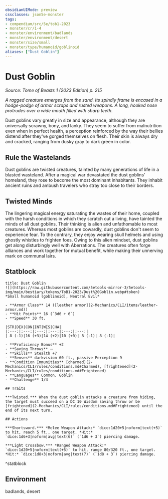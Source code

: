```yaml
---
obsidianUIMode: preview
cssclasses: json5e-monster
tags:
- compendium/src/5e/tob1-2023
- monster/cr/1-4
- monster/environment/badlands
- monster/environment/desert
- monster/size/small
- monster/type/humanoid/goblinoid
aliases: ["Dust Goblin"]
---
```

# Dust Goblin
*Source: Tome of Beasts 1 (2023 Edition) p. 215*  

*A ragged creature emerges from the sand. Its spindly frame is encased in a hodge-podge of armor scraps and rusted weapons. A long, hooked nose protrudes over a wide mouth filled with sharp teeth*.

Dust goblins vary greatly in size and appearance, although they are universally scrawny, bony, and lanky. They seem to suffer from malnutrition even when in perfect health, a perception reinforced by the way their bellies distend after they've gorged themselves on flesh. Their skin is always dry and cracked, ranging from dusky gray to dark green in color.

## Rule the Wastelands

Dust goblins are twisted creatures, tainted by many generations of life in a blasted wasteland. After a magical war devastated the dust goblins' homeland, they rose to become the most dominant inhabitants. They inhabit ancient ruins and ambush travelers who stray too close to their borders.

## Twisted Minds

The lingering magical energy saturating the wastes of their home, coupled with the harsh conditions in which they scratch out a living, have tainted the minds of all dust goblins. Their thinking is alien and unfathomable to most creatures. Whereas most goblins are cowardly, dust goblins don't seem to experience fear. To the contrary, they enjoy wearing skull helmets and using ghostly whistles to frighten foes. Owing to this alien mindset, dust goblins get along disturbingly well with Aberrations. The creatures often forge alliances and work together for mutual benefit, while making their unnerving mark on communal lairs.

## Statblock

```ad-statblock
title: Dust Goblin
![](https://raw.githubusercontent.com/5etools-mirror-3/5etools-img/main/bestiary/tokens/ToB1-2023/Dust%20Goblin.webp#token)
*Small humanoid (goblinoid), Neutral Evil*

- **Armor Class** 14 ([leather armor](2-Mechanics/CLI/items/leather-armor.md))
- **Hit Points** 16 (`3d6 + 6`)
- **Speed** 30 ft.

|STR|DEX|CON|INT|WIS|CHA|
|:---:|:---:|:---:|:---:|:---:|:---:|
| 8 (-1)|16 (+3)|14 (+2)|10 (+0)| 8 (-1)| 8 (-1)|

- **Proficiency Bonus** +2
- **Saving Throws** ⏤
- **Skills** Stealth +7
- **Senses** darkvision 60 ft., passive Perception 9
- **Condition Immunities** [charmed](2-Mechanics/CLI/rules/conditions.md#Charmed), [frightened](2-Mechanics/CLI/rules/conditions.md#Frightened)
- **Languages** Common, Goblin
- **Challenge** 1/4

## Traits

***Twisted.*** When the dust goblin attacks a creature from hiding, the target must succeed on a DC 10 Wisdom saving throw or be [frightened](2-Mechanics/CLI/rules/conditions.md#Frightened) until the end of its next turn.

## Actions

***Shortsword.*** *Melee Weapon Attack:* `dice:1d20+5|noform|text(+5)` to hit, reach 5 ft., one target. *Hit:* `dice:1d6+3|noform|avg|text(6)` (`1d6 + 3`) piercing damage.

***Light Crossbow.*** *Ranged Weapon Attack:* `dice:1d20+5|noform|text(+5)` to hit, range 80/320 ft., one target. *Hit:* `dice:1d8+3|noform|avg|text(7)` (`1d8 + 3`) piercing damage.
```
^statblock

## Environment

badlands, desert